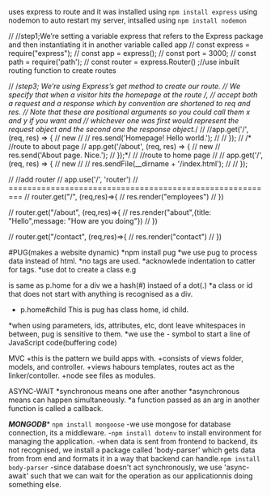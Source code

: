 uses express to route and it was installed using `npm install express`
using nodemon to auto restart my server, intsalled using `npm install nodemon`

// //step1;We’re setting a variable express that refers to the Express package and then instantiating it in another variable called app
// const express = require("express");
// const app = express();
// const port = 3000;
// const path = require('path');
// const router = express.Router() ;//use inbuilt routing function to create routes

// /*step3; We’re using Express’s get method to create our route.
//  We specify that when a visitor hits the homepage at the route /,
//   accept both a request and a response which by convention are shortened to req and res.
//    Note that these are positional arguments so you could call them x and y if you want and
//  whichever one was first would represent the request object and the second one the response object.*/
// //app.get('/', (req, res) => { // new
// //    res.send('Homepage! Hello world.');
// //  });
//  /* //route to about page
//   app.get('/about', (req, res) => { // new
//     res.send('About page. Nice.');
//   });*/
//   //route to home page
//     // app.get('/', (req, res) => { // new
//     //   res.sendFile(__dirname + '/index.html');
//     // });
 
// //add router
// app.use('/', 'router')
// =========================================================
// router.get("/", (req,res)=>{
//   res.render("employees")
// })


// router.get("/about", (req,res)=>{
//   res.render("about",{title: "Hello",message: "How are you doing"})
// })

// router.get("/contact", (req,res)=>{
//   res.render("contact")
// })




#PUG(makes a website dynamic)
*npm install pug
*we use pug to process data instead of html.
*no tags are used.
*acknowlede indentation to catter for tags.
*use dot to create a class e.g <p class="home"></p> is same as p.home 
for a div we a hash(#) instaed of a dot(.)
*a class or id that does not start with anything is recognised as a div.
* p.home#child This is pug   has class home, id child.

*when using parameters, ids, attributes, etc, dont leave whitespaces in between, pug is sensitive to them.
*we use the - symbol to start a line of JavaScript code(buffering code)

MVC
+this is the pattern we build apps with.
+consists of views folder, models, and controller.
+views habours templates, routes act as the linker/contoller.
+node see files as modules.

ASYNC-WAIT
*synchronous means one after another
*asynchronous means can happen simultaneously.
*a function passed as an arg in another function is called a callback.

*******MONGODB********
`npm install mongoose`
-we use mongose for database connection, its a middleware.
-`npm install dotenv` to install environment for managing the application.
-when data is sent from frontend to backend, its not recognised, we install a package called 'body-parser' which gets data from from end and formats it in a way that backend can handle.`npm install body-parser`
-since database doesn't act synchronously, we use 'async-await' such that we can wait for the operation as our applicationnis doing something else.
